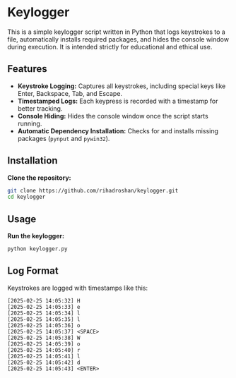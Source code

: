 # Keylogger

This is a simple keylogger script written in Python that logs keystrokes to a file, automatically installs required packages, and hides the console window during execution. It is intended strictly for educational and ethical use.  

## Features
- **Keystroke Logging:** Captures all keystrokes, including special keys like Enter, Backspace, Tab, and Escape.  
- **Timestamped Logs:** Each keypress is recorded with a timestamp for better tracking.  
- **Console Hiding:** Hides the console window once the script starts running.  
- **Automatic Dependency Installation:** Checks for and installs missing packages (`pynput` and `pywin32`).  

## Installation

**Clone the repository:**  
   ```bash
   git clone https://github.com/rihadroshan/keylogger.git
   cd keylogger
   ```

## Usage

**Run the keylogger:**  

   ```bash
   python keylogger.py
   ```

## Log Format

Keystrokes are logged with timestamps like this:  
```
[2025-02-25 14:05:32] H  
[2025-02-25 14:05:33] e  
[2025-02-25 14:05:34] l  
[2025-02-25 14:05:35] l  
[2025-02-25 14:05:36] o  
[2025-02-25 14:05:37] <SPACE>  
[2025-02-25 14:05:38] W  
[2025-02-25 14:05:39] o  
[2025-02-25 14:05:40] r  
[2025-02-25 14:05:41] l  
[2025-02-25 14:05:42] d  
[2025-02-25 14:05:43] <ENTER>  
```
